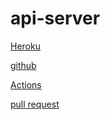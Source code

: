 # api-server

[Heroku](https://api-server-saraaltayeh.herokuapp.com/)

[github](https://github.com/saraaltayeh/api-server)

[Actions](https://github.com/saraaltayeh/api-server/actions)

[pull request](https://github.com/saraaltayeh/api-server/pull/4)
